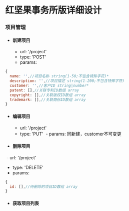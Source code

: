 红坚果事务所版详细设计
=====================
### 项目管理
- #### 新建项目
  - url: '/project'
  - type: 'POST'
  - params: 
``` javascript
{
  name: '',//项目名称 string(1-50;不包含特殊字符)*
  description: '',//项目描述 string(1-200;不包含特殊字符)
  customer: '',//客户ID string|number*
  patent: [],//关联专利ID数组 array
  copyright: [],//关联版权ID数组 array
  trademark: [],//关联商标ID数组 array
}
```
- #### 编辑项目
  - url: '/project'
  - type: 'PUT'
  - params: 同新建，customer不可变更
- #### 删除项目
  - url: '/project'
  - type: 'DELETE'
  - params: 
``` javascript
{
  id: [],//待删除的项目ID数组 array
}
```
- #### 获取项目列表

